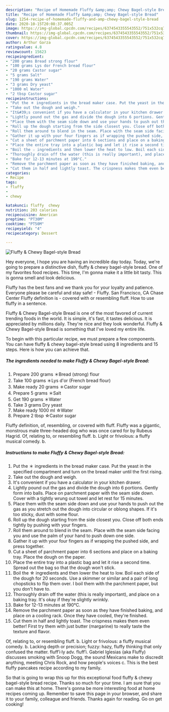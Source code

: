 ```yaml
---
description: "Recipe of Homemade Fluffy &amp;amp; Chewy Bagel-style Bread"
title: "Recipe of Homemade Fluffy &amp;amp; Chewy Bagel-style Bread"
slug: 1254-recipe-of-homemade-fluffy-and-amp-chewy-bagel-style-bread
date: 2020-10-15T20:08:37.005Z
image: https://img-global.cpcdn.com/recipes/6374543355543552/751x532cq70/fluffy-chewy-bagel-style-bread-recipe-main-photo.jpg
thumbnail: https://img-global.cpcdn.com/recipes/6374543355543552/751x532cq70/fluffy-chewy-bagel-style-bread-recipe-main-photo.jpg
cover: https://img-global.cpcdn.com/recipes/6374543355543552/751x532cq70/fluffy-chewy-bagel-style-bread-recipe-main-photo.jpg
author: Arthur Garza
ratingvalue: 4.8
reviewcount: 15623
recipeingredient:
- "200 grams Bread strong flour"
- "100 grams Lys dor French bread flour"
- "20 grams Castor sugar"
- "5 grams Salt"
- "190 grams Water"
- "3 grams Dry yeast"
- "1000 ml Water"
- "2 tbsp Castor sugar"
recipeinstructions:
- "Put the ＊ ingredients in the bread maker case. Put the yeast in the specified compartment and turn on the bread maker until the first rising."
- "Take out the dough and weigh."
- "It&#39;s convenient if you have a calculator in your kitchen drawer."
- "Lightly pound out the gas and divide the dough into 6 portions. Gently form into balls. Place on parchment paper with the seam side down. Cover with a tightly wrung out towel and let rest for 15 minutes."
- "Place them with the seam side down and use your hands to push out the gas as you stretch out the dough into circular or oblong shapes. If it&#39;s too sticky, dust with some flour."
- "Roll up the dough starting from the side closest you. Close off both ends tightly by pushing with your fingers."
- "Roll them around to blend in the seam. Place with the seam side facing you and use the palm of your hand to push down one side."
- "Gather it up with your four fingers as if wrapping the pushed side, and press together."
- "Cut a sheet of parchment paper into 6 sections and place on a baking tray. Place the dough on the paper."
- "Place the entire tray into a plastic bag and let it rise a second time. Spread out the bag so that the dough won&#39;t stick."
- "Boil the ☆ ingredients and then lower the heat to low. Boil each side of the dough for 20 seconds. Use a skimmer or similar and a pair of long chopsticks to flip them over. I boil them with the parchment paper, but you don&#39;t have to."
- "Thoroughly drain off the water (this is really important), and place on a baking tray. It&#39;s okay if they&#39;re slightly wrinkly."
- "Bake for 12-13 minutes at 190°C."
- "Remove the parchment paper as soon as they have finished baking, and place on a cooling rack. Once they have cooled, they&#39;re finished."
- "Cut them in half and lightly toast. The crispness makes them even better! First try them with just butter (margarine) to really taste the texture and flavor."
categories:
- Recipe
tags:
- fluffy
- 
- chewy

katakunci: fluffy  chewy 
nutrition: 203 calories
recipecuisine: American
preptime: "PT30M"
cooktime: "PT50M"
recipeyield: "4"
recipecategory: Dessert

---
```



![Fluffy &amp; Chewy Bagel-style Bread](https://img-global.cpcdn.com/recipes/6374543355543552/751x532cq70/fluffy-chewy-bagel-style-bread-recipe-main-photo.jpg)

Hey everyone, I hope you are having an incredible day today. Today, we're going to prepare a distinctive dish, fluffy &amp; chewy bagel-style bread. One of my favorites food recipes. This time, I'm gonna make it a little bit tasty. This is gonna smell and look delicious.

Fluffy has the best fans and we thank you for your loyalty and patience. Everyone please be careful and stay safe! - Fluffy. San Francisco, CA Chase Center Fluffy definition is - covered with or resembling fluff. How to use fluffy in a sentence.

Fluffy &amp; Chewy Bagel-style Bread is one of the most favored of current trending foods in the world. It is simple, it's fast, it tastes delicious. It is appreciated by millions daily. They're nice and they look wonderful. Fluffy &amp; Chewy Bagel-style Bread is something that I've loved my entire life.


To begin with this particular recipe, we must prepare a few components. You can have fluffy &amp; chewy bagel-style bread using 8 ingredients and 15 steps. Here is how you can achieve that.

<!--inarticleads1-->

##### The ingredients needed to make Fluffy &amp; Chewy Bagel-style Bread:

1. Prepare 200 grams ＊Bread (strong) flour
1. Take 100 grams ＊Lys d&#39;or (French bread flour)
1. Make ready 20 grams ＊Castor sugar
1. Prepare 5 grams ＊Salt
1. Get 190 grams ＊Water
1. Take 3 grams Dry yeast
1. Make ready 1000 ml ☆Water
1. Prepare 2 tbsp ☆Castor sugar


Fluffy definition, of, resembling, or covered with fluff. Fluffy was a gigantic, monstrous male three-headed dog who was once cared for by Rubeus Hagrid. Of, relating to, or resembling fluff. b. Light or frivolous: a fluffy musical comedy. b. 

<!--inarticleads2-->

##### Instructions to make Fluffy &amp; Chewy Bagel-style Bread:

1. Put the ＊ ingredients in the bread maker case. Put the yeast in the specified compartment and turn on the bread maker until the first rising.
1. Take out the dough and weigh.
1. It&#39;s convenient if you have a calculator in your kitchen drawer.
1. Lightly pound out the gas and divide the dough into 6 portions. Gently form into balls. Place on parchment paper with the seam side down. Cover with a tightly wrung out towel and let rest for 15 minutes.
1. Place them with the seam side down and use your hands to push out the gas as you stretch out the dough into circular or oblong shapes. If it&#39;s too sticky, dust with some flour.
1. Roll up the dough starting from the side closest you. Close off both ends tightly by pushing with your fingers.
1. Roll them around to blend in the seam. Place with the seam side facing you and use the palm of your hand to push down one side.
1. Gather it up with your four fingers as if wrapping the pushed side, and press together.
1. Cut a sheet of parchment paper into 6 sections and place on a baking tray. Place the dough on the paper.
1. Place the entire tray into a plastic bag and let it rise a second time. Spread out the bag so that the dough won&#39;t stick.
1. Boil the ☆ ingredients and then lower the heat to low. Boil each side of the dough for 20 seconds. Use a skimmer or similar and a pair of long chopsticks to flip them over. I boil them with the parchment paper, but you don&#39;t have to.
1. Thoroughly drain off the water (this is really important), and place on a baking tray. It&#39;s okay if they&#39;re slightly wrinkly.
1. Bake for 12-13 minutes at 190°C.
1. Remove the parchment paper as soon as they have finished baking, and place on a cooling rack. Once they have cooled, they&#39;re finished.
1. Cut them in half and lightly toast. The crispness makes them even better! First try them with just butter (margarine) to really taste the texture and flavor.


Of, relating to, or resembling fluff. b. Light or frivolous: a fluffy musical comedy. b. Lacking depth or precision; fuzzy: hazy, fluffy thinking that only confused the matter. fluff′i·ly adv. fluff′i. Gabriel Iglesias (aka Fluffy) discusses smoking with Snoop Dogg, the sound Mexicans make to discredit anything, meeting Chris Rock, and how people&#39;s voices c. This is the best fluffy pancakes recipe according to my family. 

So that is going to wrap this up for this exceptional food fluffy &amp; chewy bagel-style bread recipe. Thanks so much for your time. I am sure that you can make this at home. There's gonna be more interesting food at home recipes coming up. Remember to save this page in your browser, and share it to your family, colleague and friends. Thanks again for reading. Go on get cooking!

